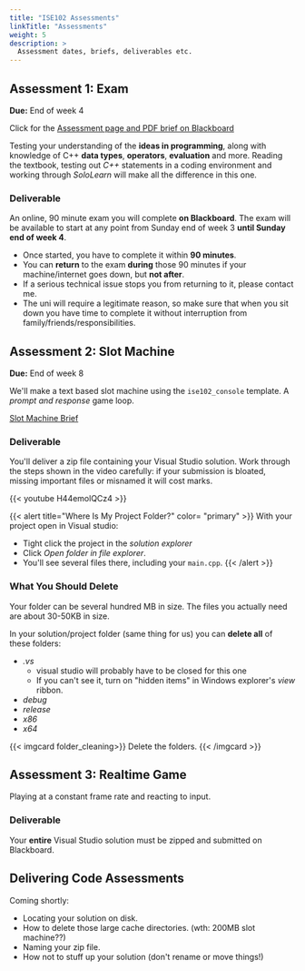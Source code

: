 ```yaml
---
title: "ISE102 Assessments"
linkTitle: "Assessments"
weight: 5
description: >
  Assessment dates, briefs, deliverables etc.
---
```



## Assessment 1: Exam

**Due:** End of week 4

Click for the [Assessment page and PDF brief on Blackboard](https://laureate-au.blackboard.com/webapps/blackboard/content/listContentEditable.jsp?content_id=_8948578_1&course_id=_90315_1)

Testing your understanding of the **ideas in programming**, along with knowledge of C++ **data types**, **operators**, **evaluation** and more. Reading the textbook, testing out _C++_ statements in a coding environment and working through _SoloLearn_ will make all the difference in this one.

### Deliverable

An online, 90 minute exam you will complete **on Blackboard**. The exam will be available to start at any point from Sunday end of week 3 **until Sunday end of week 4**. 

  * Once started, you have to complete it within **90 minutes**.
  * You can **return** to the exam **during** those 90 minutes if your machine/internet goes down, but **not after**.
  * If a serious technical issue stops you from returning to it, please contact me. 
  * The uni will require a legitimate reason, so make sure that when you sit down you have time to complete it without interruption from family/friends/responsibilities.  

## Assessment 2: Slot Machine
**Due:** End of week 8

We'll make a text based slot machine using the `ise102_console` template. A _prompt and response_ game loop.

[Slot Machine Brief](https://laureate-au.blackboard.com/bbcswebdav/pid-8547440-dt-content-rid-36256223_1/xid-36256223_1)

### Deliverable 

You'll deliver a zip file containing your Visual Studio solution. Work through the steps shown in the video carefully: if your submission is bloated, missing important files or misnamed it will cost marks.

{{< youtube H44emolQCz4 >}}

{{< alert title="Where Is My Project Folder?" color= "primary" >}}
With your project open in Visual studio:
  * Tight click the project in the _solution explorer_
  * Click _Open folder in file explorer_. 
  * You'll see several files there, including your `main.cpp`.
{{< /alert >}}

### What You Should Delete
Your folder can be several hundred MB in size. The files you actually need are about 30-50KB in size.

In your solution/project folder (same thing for us) you can **delete all** of these folders:
* _.vs_ 
    * visual studio will probably have to be closed for this one
    * If you can't see it, turn on "hidden items" in Windows explorer's _view_ ribbon.
* _debug_
* _release_
* _x86_
* _x64_

{{< imgcard folder_cleaning>}}
Delete the folders.
{{< /imgcard >}}


## Assessment 3: Realtime Game

Playing at a constant frame rate and reacting to input.

### Deliverable

Your **entire** Visual Studio solution must be zipped and submitted on Blackboard.

## Delivering Code Assessments

Coming shortly:

* Locating your solution on disk.
* How to delete those large cache directories. (wth: 200MB slot machine??)
* Naming your zip file.
* How not to stuff up your solution (don't rename or move things!)